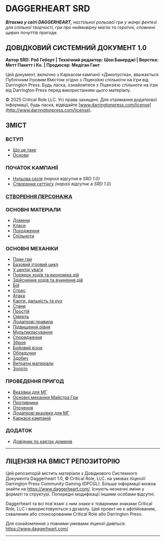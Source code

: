 # DAGGERHEART SRD

***Вітаємо у світі DAGGERHEART,*** *настільної рольової гри у жанрі фентезі для спільної творчості, гри про неймовірну магію та героїчні, сповнені щирих почуттів пригоди.* 

## ДОВІДКОВИЙ СИСТЕМНИЙ ДОКУМЕНТ 1.0

**Автор SRD: Роб Геберт | Технічний редактор: Шон Банерджі | Верстка: Метт Пакетт і Ко. | Продюсер: Медіган Гант**

Цей документ, включно з Каркасом кампанії «Дикопустка», вважається Публічним Ігровим Вмістом згідно з Ліцензією спільноти на ігри від Darrington Press. Будь ласка, ознайомтеся з Ліцензією спільноти на ігри від Darrington Press перед використанням цього матеріалу.

© 2025 Critical Role LLC. Усі права захищені. Для отримання додаткової інформації, будь ласка, відвідайте [www.darringtonpress.com/license](http://www.darringtonpress.com/license).

## ЗМІСТ

### ВСТУП

- [Що це таке](contents/What%20Is%20This.md) 
- [Основи](contents/The%20Basics.md) 

### ПОЧАТОК КАМПАНІЇ

- [Нульова сесія](contents/Session%20Zero.md)  *(наразі відсутня в SRD 1.0)*
- [Створення сеттінгу](contents/Setting%20Creation.md)  *(наразі відсутнє в SRD 1.0)*

### [СТВОРЕННЯ ПЕРСОНАЖА](contents/Character%20Creation.md) 

### ОСНОВНІ МАТЕРІАЛИ

- [Домени](contents/Domains.md) 
- [Класи](contents/Classes.md) 
- [Походження](contents/Ancestries.md) 
- [Спільноти](contents/Communities.md) 

### ОСНОВНІ МЕХАНІКИ

- [Плин гри](contents/Flow%20of%20the%20Game.md) 
- [Базовий ігровий цикл](contents/Core%20Gameplay%20Loop.md)
- [У центрі уваги](contents/The%20Spotlight.md) 
- [Порядок ходів та економіка дій](contents/Turn%20Order%20and%20Action%20Economy.md) 
- [Здійснення ходів та вчинення дій](contents/Making%20Moves%20and%20Taking%20Action.md) 
- [Бій](contents/Combat.md) 
- [Стрес](contents/Stress.md) 
- [Атака](contents/Attacking.md) 
- [Карти, дальність та рух](contents/Maps,%20Range,%20and%20Movement.md) 
- [Стани](contents/Conditions.md) 
- [Простій](contents/Downtime.md) 
- [Смерть](contents/Death.md) 
- [Додаткові правила](contents/Additional%20Rules.md) 
- [Підвищення рівня](contents/Leveling%20Up.md) 
- [Мультикласування](contents/Multiclassing.md) 
- [Спорядження](contents/Equipment.md)
- [Зброя](contents/Weapons.md)
- [Бойовий візок](contents/Combat%20Wheelchair.md)
- [Обладунки](contents/Armor.md)
- [Здобич](contents/Loot.md)
- [Витратні матеріали](contents/Consumables.md)
- [Золото](contents/Gold.md)

### ПРОВЕДЕННЯ ПРИГОД

- [Вказівки для МГ](contents/GM%20Guidance.md) 
- [Основні механіки Майстра Гри](contents/Core%20GM%20Mechanics.md) 
- [Противники](contents/Adversaries.md) 
- [Оточення](contents/Environments.md) 
- [Додаткові вказівки для МГ](contents/Additional%20GM%20Guidance.md)
- [Каркаси кампаній](contents/Campaign%20Frames.md) 

### ДОДАТОК

- [Довідник по картах доменів](contents/Domain%20Card%20Reference.md)

---

## ЛІЦЕНЗІЯ НА ВМІСТ РЕПОЗИТОРІЮ

Цей репозиторій містить матеріали з Довідкового Системного Документа Daggerheart 1.0, © Critical Role, LLC. на умовах ліцензії Darrington Press Community Gaming (DPCGL). Більше інформації можна знайти на https://www.daggerheart.com/. Існують незначні зміни у форматі та структурі. Попередні модифікації іншими особами відсутні.

Daggerheart та всі пов'язані з ним знаки є товарними знаками Critical Role, LLC і використовуються з дозволу. Цей проект не є афілійованим, схваленим або спонсорованим Critical Role або Darrington Press.

Для ознайомлення з повними умовами ліцензії дивіться: https://www.daggerheart.com/

---